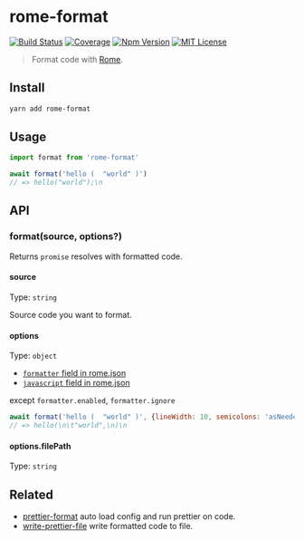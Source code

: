 # rome-format

[![Build Status][github_actions_badge]][github_actions_link]
[![Coverage][coveralls_badge]][coveralls_link]
[![Npm Version][package_version_badge]][package_link]
[![MIT License][license_badge]][license_link]

[github_actions_badge]: https://img.shields.io/github/workflow/status/fisker/rome-format/CI/main?style=flat-square
[github_actions_link]: https://github.com/fisker/rome-format/actions?query=branch%3Amain
[coveralls_badge]: https://img.shields.io/coveralls/github/fisker/rome-format/main?style=flat-square
[coveralls_link]: https://coveralls.io/github/fisker/rome-format?branch=main
[license_badge]: https://img.shields.io/npm/l/rome-format.svg?style=flat-square
[license_link]: https://github.com/fisker/rome-format/blob/main/license
[package_version_badge]: https://img.shields.io/npm/v/rome-format.svg?style=flat-square
[package_link]: https://www.npmjs.com/package/rome-format

> Format code with [Rome](https://rome.tools/).

## Install

```bash
yarn add rome-format
```

## Usage

```js
import format from 'rome-format'

await format('hello (  "world" )')
// => hello("world");\n
```

## API

### format(source, options?)

Returns `promise` resolves with formatted code.

#### source

Type: `string`

Source code you want to format.

#### options

Type: `object`

- [`formatter` field in rome.json](https://docs.rome.tools/configuration/#formatter)
- [`javascript` field in rome.json](https://docs.rome.tools/configuration/#javascript)

except `formatter.enabled`, `formatter.ignore`

```js
await format('hello (  "world" )', {lineWidth: 10, semicolons: 'asNeeded'})
// => hello(\n\t"world",\n)\n
```

#### options.filePath

Type: `string`

## Related

- [prettier-format](https://github.com/fisker/prettier-format) auto load config and run prettier on code.
- [write-prettier-file](https://github.com/fisker/write-prettier-file) write formatted code to file.
